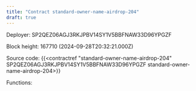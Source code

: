```yaml
---
title: "Contract standard-owner-name-airdrop-204"
draft: true
---
```

Deployer: SP2QEZ06AGJ3RKJPBV14SY1V5BBFNAW33D96YPGZF


 



Block height: 167710 (2024-09-28T20:32:21.000Z)

Source code: {{<contractref "standard-owner-name-airdrop-204" SP2QEZ06AGJ3RKJPBV14SY1V5BBFNAW33D96YPGZF standard-owner-name-airdrop-204>}}

Functions:


